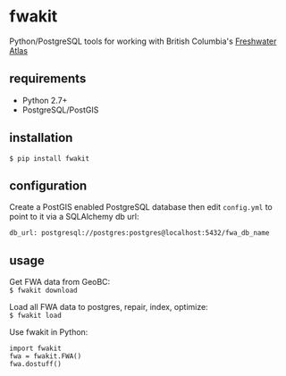 # fwakit

Python/PostgreSQL tools for working with British Columbia's [Freshwater Atlas](https://www2.gov.bc.ca/gov/content/data/geographic-data-services/topographic-data/freshwater)

## requirements
- Python 2.7+
- PostgreSQL/PostGIS

## installation
`$ pip install fwakit`

## configuration
Create a PostGIS enabled PostgreSQL database then edit `config.yml` to point to it via a SQLAlchemy db url:

`db_url: postgresql://postgres:postgres@localhost:5432/fwa_db_name`


## usage

Get FWA data from GeoBC:  
`$ fwakit download`

Load all FWA data to postgres, repair, index, optimize:  
`$ fwakit load`

Use fwakit in Python:
```
import fwakit
fwa = fwakit.FWA()
fwa.dostuff()
```